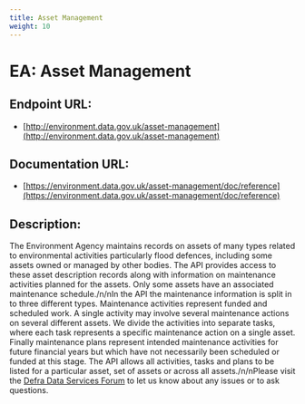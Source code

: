 ```yaml
---
title: Asset Management
weight: 10
---
```


# EA: Asset Management

## Endpoint URL:
 - [http://environment.data.gov.uk/asset-management](http://environment.data.gov.uk/asset-management)

## Documentation URL:
 - [https://environment.data.gov.uk/asset-management/doc/reference](https://environment.data.gov.uk/asset-management/doc/reference)

## Description:
The Environment Agency maintains records on assets of many types related to environmental activities particularly flood defences, including some assets owned or managed by other bodies. The API provides access to these asset description records along with information on maintenance activities planned for the assets. Only some assets have an associated maintenance schedule./n/nIn the API the maintenance information is split in to three different types. Maintenance activities represent funded and scheduled work. A single activity may involve several maintenance actions on several different assets. We divide the activities into separate tasks, where each task represents a specific maintenance action on a single asset. Finally maintenance plans represent intended maintenance activities for future financial years but which have not necessarily been scheduled or funded at this stage. The API allows all activities, tasks and plans to be listed for a particular asset, set of assets or across all assets./n/nPlease visit the [Defra Data Services Forum](https://support.environment.data.gov.uk/hc/en-gb) to let us know about any issues or to ask questions.

